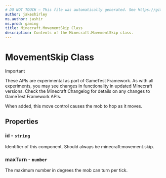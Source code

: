 ```yaml
---
# DO NOT TOUCH — This file was automatically generated. See https://github.com/Mojang/MinecraftScriptingApiDocsGenerator to modify descriptions, examples, etc.
author: jakeshirley
ms.author: jashir
ms.prod: gaming
title: Minecraft.MovementSkip Class
description: Contents of the Minecraft.MovementSkip class.
---
```

# MovementSkip Class
>[!IMPORTANT]
>These APIs are experimental as part of GameTest Framework. As with all experiments, you may see changes in functionality in updated Minecraft versions. Check the Minecraft Changelog for details on any changes to GameTest Framework APIs.

When added, this move control causes the mob to hop as it moves.

## Properties
### **id** - `string`
Identifier of this component. Should always be minecraft:movement.skip.


### **maxTurn** - `number`
The maximum number in degrees the mob can turn per tick.



